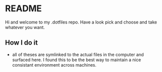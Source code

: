 # README

Hi and welcome to my .dotfiles repo. Have a look pick and choose and take
whatever you want. 

## How I do it
- all of theses are symlinked to the actual files in the computer and surfaced
  here. I found this to be the best way to maintain a nice consistant
  environment across machines. 
